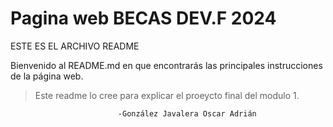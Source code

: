 # Pagina web BECAS DEV.F 2024

ESTE ES EL ARCHIVO README 

Bienvenido al README.md en que encontrarás las principales instrucciones de la página web.

> Este readme lo cree para explicar el proeycto final del modulo 1.

                            -González Javalera Oscar Adrián